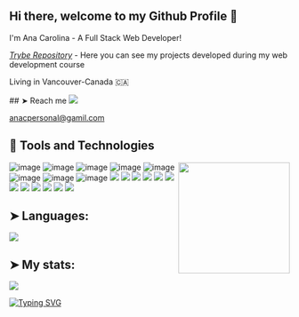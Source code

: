 ## Hi there, welcome to my Github Profile 👋

I'm Ana Carolina - A Full Stack Web Developer!  

*[Trybe Repository](https://github.com/carolmendescan/trybe)* - Here you can see my projects developed during my web development course

Living in Vancouver-Canada 🇨🇦

<div> 
  ## ➤ Reach me
  <a href="https://www.linkedin.com/in/carolmendes-can/" target="_blank"><img src="https://img.shields.io/badge/-LinkedIn-%230077B5?style=for-the-badge&logo=linkedin&logoColor=white" target="_blank"></a> 

  anacpersonal@gamil.com
 
</div>

## 🔭 Tools and Technologies

<div align="center">
  <img align="right" src="https://octodex.github.com/images/daftpunktocat-thomas.gif" height="200px" />
</div>

![image](https://user-images.githubusercontent.com/113412699/227609826-1c156518-2513-49c7-a98b-6ca041005d94.png)
![image](https://user-images.githubusercontent.com/113412699/227609627-d95d359a-4f82-4a78-adb7-373696771a01.png)
![image](https://user-images.githubusercontent.com/113412699/227609536-363797eb-da14-4747-b09a-a10651987b60.png)
![image](https://user-images.githubusercontent.com/113412699/227603261-76f38039-c5bb-40e2-b40f-158a86084613.png)
![image](https://user-images.githubusercontent.com/113412699/227603324-65324cb9-817c-49d9-8691-8f482bcc7cd7.png)
![image](https://user-images.githubusercontent.com/113412699/227603414-808d5d93-1abe-4460-a36c-9e9c66e73786.png)
![image](https://user-images.githubusercontent.com/113412699/227603449-2450dae4-55e3-4695-9a98-75a43244bed1.png)
![image](https://user-images.githubusercontent.com/113412699/227605105-cd5adcc8-1678-47e9-b7f9-3c75ed14a812.png)
<img src="https://img.shields.io/badge/JavaScript-323330?style=for-the-badge&logo=javascript&logoColor=F7DF1E" />
<img src="https://img.shields.io/badge/typescript-%23007ACC.svg?style=for-the-badge&logo=typescript&logoColor=white" />
<img src="https://img.shields.io/badge/-mocha-%238D6748?style=for-the-badge&logo=mocha&logoColor=white" />
<img src="https://img.shields.io/badge/mysql-%2300f.svg?style=for-the-badge&logo=mysql&logoColor=white" />
<img src="https://img.shields.io/badge/CSS3-1572B6?style=for-the-badge&logo=css3&logoColor=white" />
<img src="https://img.shields.io/badge/eslint-3A33D1?style=for-the-badge&logo=eslint&logoColor=white" />
<img src="https://img.shields.io/badge/VSCode-0078D4?style=for-the-badge&logo=visual%20studio%20code&logoColor=white" />
<img src="https://img.shields.io/badge/Slack-4A154B?style=for-the-badge&logo=slack&logoColor=white" />
<img src="https://img.shields.io/badge/npm-CB3837?style=for-the-badge&logo=npm&logoColor=white" />
<img src="https://img.shields.io/badge/docker-%230db7ed.svg?style=for-the-badge&logo=docker&logoColor=white" />
<img src="https://img.shields.io/badge/git-%23F05033.svg?style=for-the-badge&logo=git&logoColor=white" />
<img src="https://img.shields.io/badge/-TestingLibrary-%23E33332?style=for-the-badge&logo=testing-library&logoColor=white" />



## ➤ Languages:
<a href="https://github.com/carolmendescan">
    <img align="center" src="https://github-readme-stats.anuraghazra1.vercel.app/api/top-langs/?username=carolmendescan&layout=compact&theme=radical" />
</a>

## ➤ My stats:
  <a href="https://github.com/carolmendescan">
    <img align="center" src="https://github-readme-stats.anuraghazra1.vercel.app/api?username=carolmendescan&theme=radical&show_icons=true" />
</a>

[![Typing SVG](https://readme-typing-svg.herokuapp.com?color=009208&size=33&center=true&vCenter=true&width=840&height=80&lines=Staying+focused+and+dedication;is+the+vision+for+a+bright+future)](https://git.io/typing-svg)

